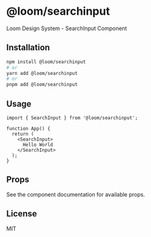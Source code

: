 # @loom/searchinput

Loom Design System - SearchInput Component

## Installation

```bash
npm install @loom/searchinput
# or
yarn add @loom/searchinput
# or
pnpm add @loom/searchinput
```

## Usage

```tsx
import { SearchInput } from '@loom/searchinput';

function App() {
  return (
    <SearchInput>
      Hello World
    </SearchInput>
  );
}
```

## Props

See the component documentation for available props.

## License

MIT
